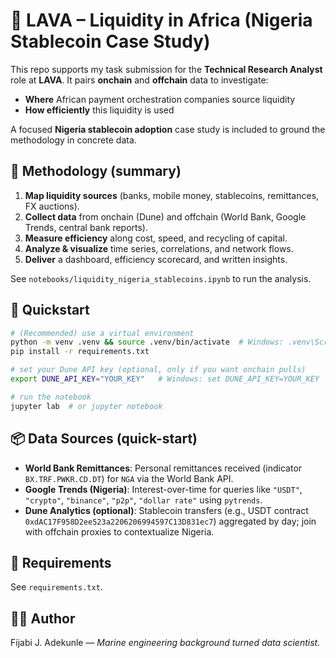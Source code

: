 # 🌋 LAVA – Liquidity in Africa (Nigeria Stablecoin Case Study)

This repo supports my task submission for the **Technical Research Analyst** role at **LAVA**.
It pairs **onchain** and **offchain** data to investigate:
- **Where** African payment orchestration companies source liquidity
- **How efficiently** this liquidity is used

A focused **Nigeria stablecoin adoption** case study is included to ground the methodology in concrete data.

## 🧭 Methodology (summary)
1. **Map liquidity sources** (banks, mobile money, stablecoins, remittances, FX auctions).
2. **Collect data** from onchain (Dune) and offchain (World Bank, Google Trends, central bank reports).
3. **Measure efficiency** along cost, speed, and recycling of capital.
4. **Analyze & visualize** time series, correlations, and network flows.
5. **Deliver** a dashboard, efficiency scorecard, and written insights.

See `notebooks/liquidity_nigeria_stablecoins.ipynb` to run the analysis.

## 🚀 Quickstart
```bash
# (Recommended) use a virtual environment
python -m venv .venv && source .venv/bin/activate  # Windows: .venv\Scripts\activate
pip install -r requirements.txt

# set your Dune API key (optional, only if you want onchain pulls)
export DUNE_API_KEY="YOUR_KEY"   # Windows: set DUNE_API_KEY=YOUR_KEY

# run the notebook
jupyter lab  # or jupyter notebook
```

## 📦 Data Sources (quick-start)
- **World Bank Remittances**: Personal remittances received (indicator `BX.TRF.PWKR.CD.DT`) for `NGA` via the World Bank API.
- **Google Trends (Nigeria)**: Interest-over-time for queries like `"USDT"`, `"crypto"`, `"binance"`, `"p2p"`, `"dollar rate"` using `pytrends`.
- **Dune Analytics (optional)**: Stablecoin transfers (e.g., USDT contract `0xdAC17F958D2ee523a2206206994597C13D831ec7`) aggregated by day; join with offchain proxies to contextualize Nigeria.

## 🧰 Requirements
See `requirements.txt`.

## 🧑‍💻 Author
Fijabi J. Adekunle — *Marine engineering background turned data scientist.*
